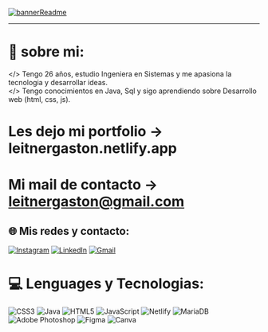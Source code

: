 [![bannerReadme](https://github.com/leitnergaston/leitnergaston/assets/50774488/d396a67a-54af-4a6d-b16b-8933f5445c03)](https://leitnergaston.netlify.app)

<hr>

# 💫 sobre mi:
</> Tengo 26 años, estudio Ingeniera en Sistemas y me apasiona la tecnologia y desarrollar ideas. <br></> Tengo conocimientos en Java, Sql y sigo aprendiendo sobre Desarrollo web (html, css, js).

# Les dejo mi portfolio -> leitnergaston.netlify.app
# Mi mail de contacto -> leitnergaston@gmail.com


## 🌐 Mis redes y contacto:
[![Instagram](https://img.shields.io/badge/Instagram-%23E4405F.svg?logo=Instagram&logoColor=white)](https://instagram.com/gastex)
[![LinkedIn](https://img.shields.io/badge/LinkedIn-%230077B5.svg?logo=linkedin&logoColor=white)](https://linkedin.com/in/leitnergaston)
[![Gmail](https://img.shields.io/badge/Gmail-%23E4405F.svg?logo=Gmail&logoColor=white)](mailto:leitnergaston@gmail.com)


# 💻 Lenguages y Tecnologias:
![CSS3](https://img.shields.io/badge/css3-%231572B6.svg?style=plastic&logo=css3&logoColor=white) ![Java](https://img.shields.io/badge/java-%23ED8B00.svg?style=plastic&logo=openjdk&logoColor=white) ![HTML5](https://img.shields.io/badge/html5-%23E34F26.svg?style=plastic&logo=html5&logoColor=white) ![JavaScript](https://img.shields.io/badge/javascript-%23323330.svg?style=plastic&logo=javascript&logoColor=%23F7DF1E) ![Netlify](https://img.shields.io/badge/netlify-%23000000.svg?style=plastic&logo=netlify&logoColor=#00C7B7) ![MariaDB](https://img.shields.io/badge/MariaDB-003545?style=plastic&logo=mariadb&logoColor=white) ![Adobe Photoshop](https://img.shields.io/badge/adobe%20photoshop-%2331A8FF.svg?style=plastic&logo=adobe%20photoshop&logoColor=white) ![Figma](https://img.shields.io/badge/figma-%23F24E1E.svg?style=plastic&logo=figma&logoColor=white) ![Canva](https://img.shields.io/badge/Canva-%2300C4CC.svg?style=plastic&logo=Canva&logoColor=white)
